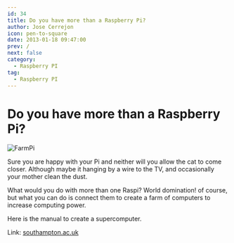 ```yaml
---
id: 34
title: Do you have more than a Raspberry Pi?
author: Jose Cerrejon
icon: pen-to-square
date: 2013-01-18 09:47:00
prev: /
next: false
category:
  - Raspberry PI
tag:
  - Raspberry PI
---
```


# Do you have more than a Raspberry Pi?

![FarmPi](/images/superpi.jpg)

Sure you are happy with your Pi and neither will you allow the cat to come closer. Although maybe it hanging by a wire to the TV, and occasionally your mother clean the dust.

What would you do with more than one Raspi? World domination! of course, but what you can do is connect them to create a farm of computers to increase computing power.

Here is the manual to create a supercomputer.

Link: [southampton.ac.uk](http://www.southampton.ac.uk/~sjc/raspberrypi/)